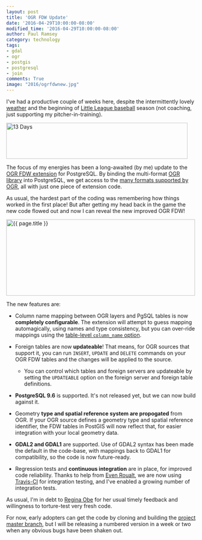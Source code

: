 ```yaml
---
layout: post
title: 'OGR FDW Update'
date: '2016-04-29T10:00:00-08:00'
modified_time: '2016-04-29T10:00:00-08:00'
author: Paul Ramsey
category: technology
tags:
- gdal
- ogr
- postgis
- postgresql
- join
comments: True
image: "2016/ogrfdwnew.jpg"
---
```


I've had a productive couple of weeks here, despite the intermittently lovely [weather](http://weather.gc.ca/city/pages/bc-32_metric_e.html) and the beginning of [Little League baseball](http://beaconhilllittleleague.pointstreaksites.com/view/beaconhilllittleleague) season (not coaching, just supporting my pitcher-in-training).

<img src="{{ site.images }}2016/github13.png" alt="13 Days" width="482" height="96" />

The focus of my energies has been a long-awaited (by me) update to the [OGR FDW extension](https://github.com/pramsey/pgsql-ogr-fdw) for PostgreSQL. By binding the multi-format [OGR library](http://gdal.org/1.11/ogr/) into PostgreSQL, we get access to the [many formats supported by OGR](http://www.gdal.org/ogr_formats.html), all with just one piece of extension code.

As usual, the hardest part of the coding was remembering how things worked in the first place! But after getting my head back in the game the new code flowed out and now I can reveal the new improved OGR FDW!

<img src="{{ site.images }}{{ page.image }}" alt="{{ page.title }}" width="502" height="203" />

The new features are:

* Column name mapping between OGR layers and PgSQL tables is now **completely configurable**. The extension will attempt to guess mapping automagically, using names and type consistency, but you can over-ride mappings using the [table-level `column_name` option](https://github.com/pramsey/pgsql-ogr-fdw/blob/85bae98a1e036cc9b46bd2ebd47561d632c8b846/input/file.source#L47-L54).
* Foreign tables are now **updateable**! That means, for OGR sources that support it, you can run `INSERT`, `UPDATE` and `DELETE` commands on your OGR FDW tables and the changes will be applied to the source. 

  * You can control which tables and foreign servers are updateable by setting the `UPDATEABLE` option on the foreign server and foreign table definitions.
  
* **PostgreSQL 9.6** is supported. It's not released yet, but we can now build against it.
* Geometry **type and spatial reference system are propogated** from OGR. If your OGR source defines a geometry type and spatial reference identifier, the FDW tables in PostGIS will now reflect that, for easier integration with your local geometry data.
* **GDAL2 and GDAL1** are supported. Use of GDAL2 syntax has been made the default in the code-base, with mappings back to GDAL1 for compatibility, so the code is now future-ready.
* Regression tests and **continuous integration** are in place, for improved code reliability. Thanks to help from [Even Roualt](https://github.com/rouault), we are now using [Travis-CI](https://travis-ci.org/pramsey/pgsql-ogr-fdw) for integration testing, and I've enabled a growing number of integration tests.

As usual, I'm in debt to [Regina Obe](https://github.com/robe2) for her usual timely feedback and willingness to torture-test very fresh code.

For now, early adopters can get the code by cloning and building the [project master branch](https://github.com/pramsey/pgsql-ogr-fdw), but I will be releasing a numbered version in a week or two when any obvious bugs have been shaken out. 






